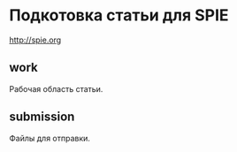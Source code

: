 # Подкотовка статьи для SPIE #

<http://spie.org>

## work ##

Рабочая область статьи.

## submission ##

Файлы для отправки.
